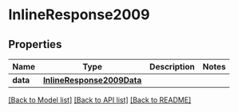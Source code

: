 # InlineResponse2009

## Properties
Name | Type | Description | Notes
------------ | ------------- | ------------- | -------------
**data** | [**InlineResponse2009Data**](InlineResponse2009Data.md) |  | 

[[Back to Model list]](../README.md#documentation-for-models) [[Back to API list]](../README.md#documentation-for-api-endpoints) [[Back to README]](../README.md)


